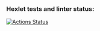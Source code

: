 ### Hexlet tests and linter status:
[![Actions Status](https://github.com/yutanov/python-project-lvl3/workflows/hexlet-check/badge.svg)](https://github.com/yutanov/python-project-lvl3/actions)
